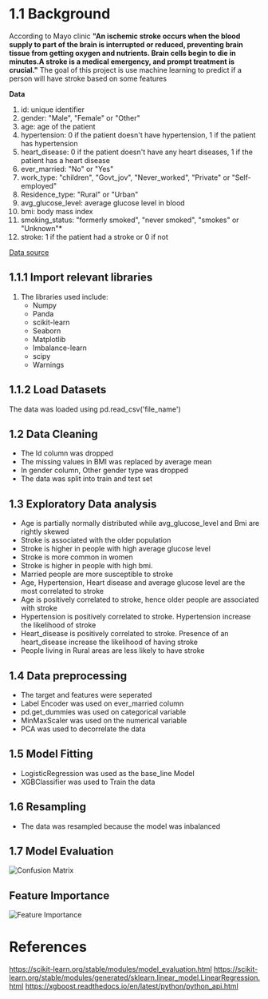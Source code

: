 
# 1.1 Background
According to Mayo clinic **"An ischemic stroke occurs when the blood supply to part of the brain is interrupted or reduced, preventing brain tissue from getting oxygen and nutrients. Brain cells begin to die in minutes.A stroke is a medical emergency, and prompt treatment is crucial."**
The goal of this project is use machine learning to predict if a person will have stroke based on some features

**Data**  
1) id: unique identifier  
2) gender: "Male", "Female" or "Other"  
3) age: age of the patient  
4) hypertension: 0 if the patient doesn't have hypertension, 1 if the patient has hypertension  
5) heart_disease: 0 if the patient doesn't have any heart diseases, 1 if the patient has a heart disease  
6) ever_married: "No" or "Yes"  
7) work_type: "children", "Govt_jov", "Never_worked", "Private" or "Self-employed"  
8) Residence_type: "Rural" or "Urban"  
9) avg_glucose_level: average glucose level in blood  
10) bmi: body mass index  
11) smoking_status: "formerly smoked", "never smoked", "smokes" or "Unknown"*  
12) stroke: 1 if the patient had a stroke or 0 if not  

[Data source](https://www.kaggle.com/datasets/fedesoriano/stroke-prediction-dataset)
## 1.1.1 Import relevant libraries
1. The libraries used include:
    * Numpy
    * Panda
    * scikit-learn
    * Seaborn
    * Matplotlib
    * Imbalance-learn
    * scipy
    * Warnings
## 1.1.2 Load Datasets
The data was loaded using pd.read_csv('file_name')
## 1.2 Data Cleaning
* The Id column was dropped
* The missing values in BMI was replaced by average mean
* In gender column, Other gender type was dropped
* The data was split into train and test set
## 1.3 Exploratory Data analysis
* Age is partially normally distributed while avg_glucose_level and Bmi are rightly skewed
* Stroke is associated with the older population
* Stroke is higher in people with high average glucose level
* Stroke is more common in women
* Stroke is higher in people with high bmi.
* Married people are more susceptible to stroke
* Age, Hypertension, Heart disease and average glucose level are the most correlated to stroke
* Age is positively correlated to stroke, hence older people are associated with stroke
* Hypertension is positively correlated to stroke. Hypertension increase the likelihood of stroke
* Heart_disease is positively correlated to stroke. Presence of an heart_disease increase the likelihood of having stroke
* People living in Rural areas are less likely to have stroke
## 1.4 Data preprocessing
* The target and features were seperated
* Label Encoder was used on ever_married column
* pd.get_dummies was used on categorical variable
* MinMaxScaler was used on the numerical variable
* PCA was used to decorrelate the data
## 1.5 Model Fitting
* LogisticRegression was used as the base_line Model
* XGBClassifier was used to Train the data
## 1.6 Resampling
* The data was resampled because the model was inbalanced
## 1.7 Model Evaluation
![Confusion Matrix](https://github.com/issaissa2608/Stroke_prediction/assets/123243046/89f037aa-52f5-463e-b310-bdf92ecbb7e5)

## Feature Importance
![Feature Importance](https://github.com/issaissa2608/Stroke_prediction/assets/123243046/54d1e07d-b94b-471a-a4d5-fe02f1c6d417)



# References
https://scikit-learn.org/stable/modules/model_evaluation.html
https://scikit-learn.org/stable/modules/generated/sklearn.linear_model.LinearRegression.html
https://xgboost.readthedocs.io/en/latest/python/python_api.html
